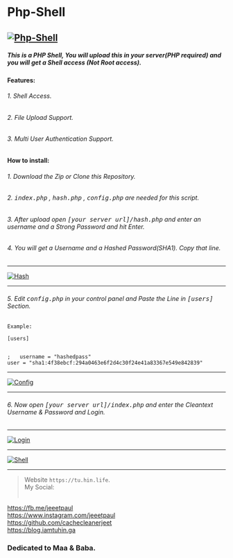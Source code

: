 # Php-Shell
[![Php-Shell](https://firebasestorage.googleapis.com/v0/b/webtuhin.appspot.com/o/shell%2Ffavicon.ico?alt=media&token=5cd44a03-69c1-40f4-84e9-080deb284585 "Php-Shell")](https://firebasestorage.googleapis.com/v0/b/webtuhin.appspot.com/o/shell%2Ffavicon.ico?alt=media&token=5cd44a03-69c1-40f4-84e9-080deb284585 "Php-Shell")
------------

##### **This is a PHP Shell, You will upload this in your server(PHP required) and you will get a Shell access (Not Root access).**


**Features:**
###### 1. Shell Access.
###### 2. File Upload Support.
###### 3. Multi User Authentication Support.


**How to install:**
###### 1. Download the Zip or Clone this Repository.
###### 2. <tt>index.php</tt> , <tt>hash.php</tt> , <tt>config.php</tt> are needed for this script.
###### 3. After upload open <tt>[your server url]/hash.php</tt> and enter an username and a Strong Password and hit Enter.
###### 4.  You will get a Username and a Hashed Password(SHA1). Copy that line.

------------


[![Hash](https://firebasestorage.googleapis.com/v0/b/webtuhin.appspot.com/o/shell%2Fhash.png?alt=media&token=430ae877-d4b5-403a-b812-69114d79ea80 "Hash")](https://firebasestorage.googleapis.com/v0/b/webtuhin.appspot.com/o/shell%2Fhash.png?alt=media&token=430ae877-d4b5-403a-b812-69114d79ea80 "Hash")

------------
###### 5.  Edit <tt>config.php</tt> in your control panel and Paste the Line in <tt>[users]</tt> Section.

`Example:`
    
	[users]
	
	
    ;   username = "hashedpass"
    user = "sha1:4f38ebcf:294a0463e6f2d4c30f24e41a83367e549e842839"

    

------------


[![Config](https://firebasestorage.googleapis.com/v0/b/webtuhin.appspot.com/o/shell%2Fconfig.png?alt=media&token=1b5887d1-0ce3-4c1a-ab36-96057805f972 "Config")](https://firebasestorage.googleapis.com/v0/b/webtuhin.appspot.com/o/shell%2Fconfig.png?alt=media&token=1b5887d1-0ce3-4c1a-ab36-96057805f972 "Config")

------------


###### 6.  Now open <tt>[your server url]/index.php</tt> and enter the Cleantext Username & Password and Login.

------------
[![Login](https://firebasestorage.googleapis.com/v0/b/webtuhin.appspot.com/o/shell%2Flogin.png?alt=media&token=655ff3bc-6702-4425-ae69-01faab2da89c "Login")](https://firebasestorage.googleapis.com/v0/b/webtuhin.appspot.com/o/shell%2Flogin.png?alt=media&token=655ff3bc-6702-4425-ae69-01faab2da89c "Login")

------------


[![Shell](https://firebasestorage.googleapis.com/v0/b/webtuhin.appspot.com/o/shell%2Fshell.png?alt=media&token=6f5f91a1-28fb-4a33-a6e9-90ce29dae424 "Shell")](https://firebasestorage.googleapis.com/v0/b/webtuhin.appspot.com/o/shell%2Fshell.png?alt=media&token=6f5f91a1-28fb-4a33-a6e9-90ce29dae424 "Shell")

------------

>Website `https://tu.hin.life`.<br>
>My Social:<br><br>

https://fb.me/jeeetpaul<br>
https://www.instagram.com/jeeetpaul<br>
https://github.com/cachecleanerjeet<br>
https://blog.iamtuhin.ga

###  Dedicated to Maa & Baba.


